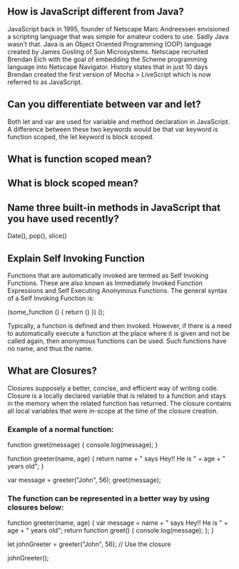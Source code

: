 ## How is JavaScript different from Java?
JavaScript back in 1995, founder of Netscape Marc Andreessen envisioned a scripting language that was simple for amateur coders to use. Sadly Java wasn't that. Java is an Object Oriented Programming (OOP) language created by James Gosling of Sun Microsystems. Netscape recruited Brendan Eich with the goal of embedding the Scheme programming language into Netscape Navigator. History states that in just 10 days Brendan created the first version of Mocha > LiveScript which is now referred to as JavaScript.

## Can you differentiate between var and let?
Both let and var are used for variable and method declaration in JavaScript. A difference between these two keywords would be that var keyword is function scoped, the let keyword is block scoped.

## What is function scoped mean?


## What is block scoped mean?


## Name three built-in methods in JavaScript that you have used recently?
Date(), pop(), slice()

## Explain Self Invoking Function
Functions that are automatically invoked are termed as Self Invoking Functions. These are also known as Immediately Invoked Function Expressions and Self Executing Anonymous Functions. The general syntax of a Self Invoking Function is:

(some_function () {
return () }) ();

Typically, a function is defined and then invoked. However, if there is a need to automatically execute a function at the place where it is given and not be called again, then anonymous functions can be used. Such functions have no name, and thus the name.

## What are Closures?
Closures supposely a better, concise, and efficient way of writing code. Closure is a locally declared variable that is related to a function and stays in the memory when the related function has returned. The closure contains all local variables that were in-scope at the time of the closure creation.

### Example of a normal function:
function greet(message) {
  console.log(message);
}

function greeter(name, age) {
  return name + " says Hey!! He is " + age + " years old";
}

var message = greeter("John", 56);
greet(message);

### The function can be represented in a better way by using closures below:
function greeter(name, age) {
var message = name + " says Hey!! He is " + age + " years old";
return function greet() {
console.log(message);
};
}

let johnGreeter = greeter("John", 56);
// Use the closure

johnGreeter();
